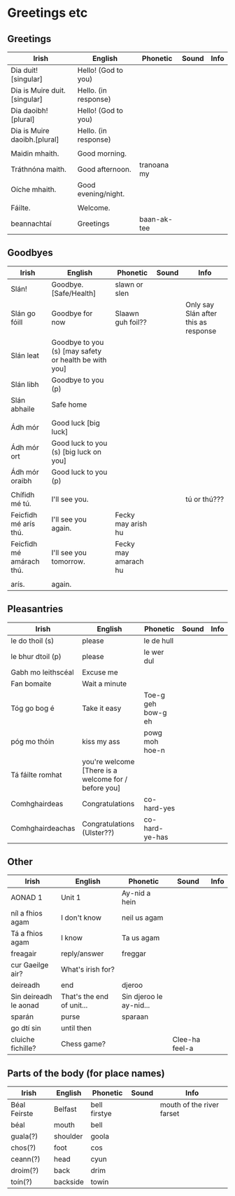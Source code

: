 # Greetings etc

## Greetings

|Irish|English|Phonetic|Sound|Info|
|------|-------|--------|-----|----|
|Dia duit! [singular]|Hello! (God to you)
|Dia is Muire duit.[singular]|Hello. (in response)
|Dia daoibh! [plural]|Hello! (God to you)
|Dia is Muire daoibh.[plural]|Hello. (in response)
||
|Maidin mhaith.|Good morning.
|Tráthnóna maith.|Good afternoon.|tranoana my
|Oíche mhaith.|Good evening/night.
||
|Fáilte.|Welcome.
|beannachtaí|Greetings|baan-ak-tee

## Goodbyes

|Irish|English|Phonetic|Sound|Info|
|------|-------|--------|-----|----|
|Slán!|Goodbye. [Safe/Health]|slawn or slen
|Slán go fóill|Goodbye for now|Slaawn guh foil??||Only say Slán after this as response
|Slán leat|Goodbye to you (s) [may safety or health be with you]
|Slán libh|Goodbye to you (p)
|Slán abhaile|Safe home
||
|Ádh mór|Good luck [big luck]||
|Ádh mór ort|Good luck to you (s) [big luck on you]||
|Ádh mór oraibh|Good luck to you (p)||
||
|Chífidh mé tú. |I'll see you.|||tú or thú??? 
|Feicfidh mé arís thú.|I'll see you again.|Fecky may arish hu
|Feicfidh mé amárach thú.|I'll see you tomorrow.|Fecky may amarach hu
||
|arís.| again.

## Pleasantries

|Irish|English|Phonetic|Sound|Info|
|------|-------|--------|-----|----|
|le do thoil (s)|please|le de hull
|le bhur dtoil (p)|please|le wer dul
|Gabh mo leithscéal|Excuse me
|Fan bomaite|Wait a minute
|Tóg go bog é|Take it easy|Toe-g geh bow-g eh
|póg mo thóin|kiss my ass|powg moh hoe-n
|Tá fáilte romhat| you're welcome [There is a welcome for / before you]
|Comhghairdeas|Congratulations|co-hard-yes
|Comhghairdeachas|Congratulations (Ulster??)|co-hard-ye-has

## Other

|Irish|English|Phonetic|Sound|Info|
|------|-------|--------|-----|----|
|AONAD 1|Unit 1| Ay-nid a hein
|níl a fhios agam|I don't know|neil us agam
|Tá a fhios agam|I know| Ta us agam
|freagair|reply/answer|freggar
|cur Gaeilge air?|What's irish for?
|deireadh|end|djeroo
|Sin deireadh le aonad|That's the end of unit...|Sin djeroo le ay-nid...
|sparán|purse|sparaan
|go dtí sin|until then
|cluiche fichille?|Chess game?||Clee-ha feel-a

## Parts of the body (for place names)
|Irish|English|Phonetic|Sound|Info|
|------|-------|--------|-----|----|
|Béal Feirste|Belfast|bell firstye||mouth of the river farset
|béal|mouth|bell
|guala(?)|shoulder|goola
|chos(?)|foot|cos|
|ceann(?)|head|cyun|
|droim(?)|back|drim|
|toín(?)|backside|towin|
